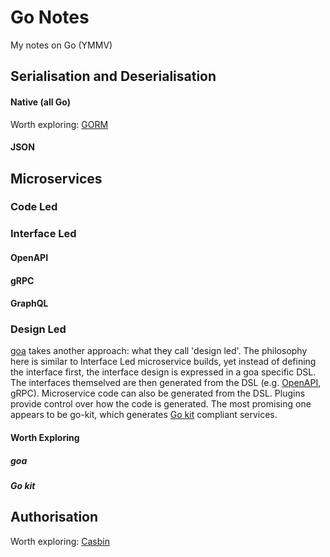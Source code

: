 # Go Notes

My notes on Go (YMMV)

## Serialisation and Deserialisation

#### Native (all Go)

Worth exploring: [GORM](https://gorm.io/index.html)

#### JSON

## Microservices

### Code Led

### Interface Led

#### OpenAPI

#### gRPC

#### GraphQL

### Design Led

[goa](https://goa.design/) takes another approach: what they call 'design led'. The philosophy here is similar to Interface Led microservice builds, yet instead of defining the interface first, the interface design is expressed in a goa specific DSL. The interfaces themselved are then generated from the DSL (e.g. [OpenAPI](https://goa.design/v1/reference/goa/codegen/generator/), gRPC). Microservice code can also be generated from the DSL. Plugins provide control over how the code is generated. The most promising one appears to be go-kit, which generates [Go kit](https://gokit.io/) compliant services.

#### Worth Exploring

##### goa

##### Go kit

## Authorisation

Worth exploring: [Casbin](https://github.com/casbin/casbin)
